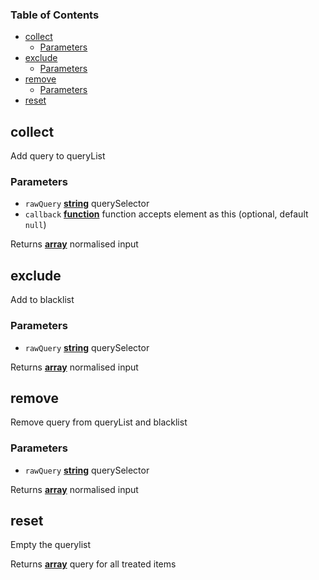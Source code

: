 <!-- Generated by documentation.js. Update this documentation by updating the source code. -->

### Table of Contents

-   [collect][1]
    -   [Parameters][2]
-   [exclude][3]
    -   [Parameters][4]
-   [remove][5]
    -   [Parameters][6]
-   [reset][7]

## collect

Add query to queryList

### Parameters

-   `rawQuery` **[string][8]** querySelector
-   `callback` **[function][9]** function accepts element as this (optional, default `null`)

Returns **[array][10]** normalised input

## exclude

Add to blacklist

### Parameters

-   `rawQuery` **[string][8]** querySelector

Returns **[array][10]** normalised input

## remove

Remove query from queryList and blacklist

### Parameters

-   `rawQuery` **[string][8]** querySelector

Returns **[array][10]** normalised input

## reset

Empty the querylist

Returns **[array][10]** query for all treated items

[1]: #collect

[2]: #parameters

[3]: #exclude

[4]: #parameters-1

[5]: #remove

[6]: #parameters-2

[7]: #reset

[8]: https://developer.mozilla.org/docs/Web/JavaScript/Reference/Global_Objects/String

[9]: https://developer.mozilla.org/docs/Web/JavaScript/Reference/Statements/function

[10]: https://developer.mozilla.org/docs/Web/JavaScript/Reference/Global_Objects/Array
